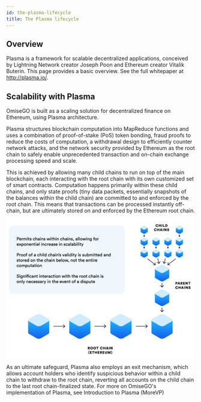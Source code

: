 ```yaml
---
id: the-plasma-lifecycle
title: The Plasma lifecycle
---
```


## Overview

Plasma is a framework for scalable decentralized applications, conceived by Lightning Network creator Joseph Poon and Ethereum creator Vitalik Buterin. This page provides a basic overview. See the full whitepaper at http://plasma.io/.


## Scalability with Plasma
OmiseGO is built as a scaling solution for decentralized finance on Ethereum, using Plasma architecture. 

Plasma structures blockchain computation into MapReduce functions and uses a combination of proof-of-stake (PoS) token bonding, fraud proofs to reduce the costs of computation, a withdrawal design to efficiently counter network attacks, and the network security provided by Ethereum as the root chain to safely enable unprecedented transaction and on-chain exchange processing speed and scale. 

This is achieved by allowing many child chains to run on top of the main blockchain, each interacting with the root chain with its own customized set of smart contracts. Computation happens primarily within these child chains, and only state proofs (tiny data packets, essentially snapshots of the balances within the child chain) are committed to and enforced by the root chain. This means that transactions can be processed instantly off-chain, but are ultimately stored on and enforced by the Ethereum root chain. 

![Plasma basics](assets/plasma-basics.png)

As an ultimate safeguard, Plasma also employs an exit mechanism, which allows account holders who identify suspicious behavior within a child chain to withdraw to the root chain, reverting all accounts on the child chain to the last root chain-finalized state. For more on OmiseGO's implementation of Plasma, see Introduction to Plasma (MoreVP)